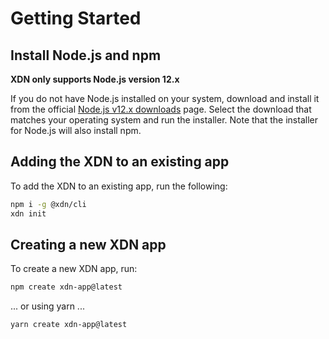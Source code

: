 # Getting Started

## Install Node.js and npm

**XDN only supports Node.js version 12.x**

If you do not have Node.js installed on your system, download and install it from the official [Node.js v12.x downloads](https://nodejs.org/dist/latest-v12.x/) page. Select the download that matches your operating system and run the installer. Note that the installer for Node.js will also install npm.

## Adding the XDN to an existing app

To add the XDN to an existing app, run the following:

```bash
npm i -g @xdn/cli
xdn init
```

## Creating a new XDN app

To create a new XDN app, run:

```bash
npm create xdn-app@latest
```

... or using yarn ...

```bash
yarn create xdn-app@latest
```

